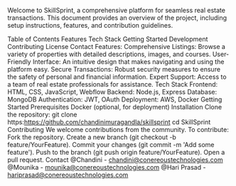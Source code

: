 Welcome to SkillSprint, a comprehensive platform for seamless real estate transactions. This document provides an overview of the project, including setup instructions, features, and contribution guidelines.

Table of Contents
Features
Tech Stack
Getting Started
Development
Contributing
License
Contact
Features:
Comprehensive Listings: Browse a variety of properties with detailed descriptions, images, and courses.
User-Friendly Interface: An intuitive design that makes navigating and using the platform easy.
Secure Transactions: Robust security measures to ensure the safety of personal and financial information.
Expert Support: Access to a team of real estate professionals for assistance.
Tech Stack
Frontend: HTML, CSS, JavaScript, Webflow
Backend: Node.js, Express
Database: MongoDB
Authentication: JWT, OAuth
Deployment: AWS, Docker
Getting Started
Prerequisites
Docker (optional, for deployment)
Installation
Clone the repository:
git clone https:https://github.com/chandinimuragandla/skillsprint
cd SkillSprint
Contributing
We welcome contributions from the community. To contribute:
Fork the repository.
Create a new branch (git checkout -b feature/YourFeature).
Commit your changes (git commit -m 'Add some feature').
Push to the branch (git push origin feature/YourFeature).
Open a pull request.
Contact
@Chandini - chandini@conereoustechnologies.com @Mounika - mounika@conereoustechnologies.com @Hari Prasad - hariprasad@conereoustechnologies.com

